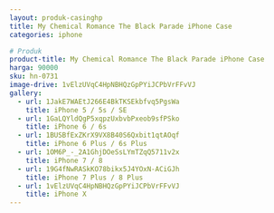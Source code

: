 ```yaml
---
layout: produk-casinghp
title: My Chemical Romance The Black Parade iPhone Case
categories: iphone

# Produk
product-title: My Chemical Romance The Black Parade iPhone Case
harga: 90000
sku: hn-0731
image-drive: 1vElzUVqC4HpNBHQzGpPYiJCPbVrFFvVJ
gallery:
  - url: 1JakE7WAEtJ266E4BkTKSEkbfvq5PgsWa
    title: iPhone 5 / 5s / SE
  - url: 1GaLQYldQgP5xqpzUxbvbPxeob9sfPSko
    title: iPhone 6 / 6s
  - url: 1BUSBfExZKrX9VX8B40S6Qxbit1qtAOqf
    title: iPhone 6 Plus / 6s Plus
  - url: 1OM6P_-_2A1GhjDOeSsLYmTZqQ5711v2x
    title: iPhone 7 / 8
  - url: 19G4fNwRASkKO78bikx5J4YOxN-ACiGJh
    title: iPhone 7 Plus / 8 Plus
  - url: 1vElzUVqC4HpNBHQzGpPYiJCPbVrFFvVJ
    title: iPhone X
---
```

